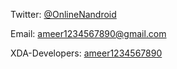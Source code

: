Twitter: [@OnlineNandroid](https://twitter.com/OnlineNandroid)

Email: [ameer1234567890@gmail.com](mailto:ameer1234567890@gmail.com)

XDA-Developers: [ameer1234567890](http://forum.xda-developers.com/member.php?u=4540978)
